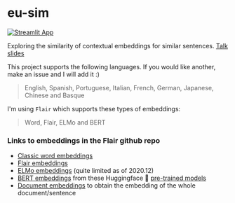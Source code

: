 # eu-sim

[![Streamlit App](https://static.streamlit.io/badges/streamlit_badge_black_white.svg)](https://share.streamlit.io/anebz/eu-sim/similarity.py/)

Exploring the similarity of contextual embeddings for similar sentences. [Talk slides](prev_data/semantic_search.pdf)

This project supports the following languages. If you would like another, make an issue and I will add it :)

> English, Spanish, Portuguese, Italian, French, German, Japanese, Chinese and Basque

I'm using `Flair` which supports these types of embeddings:

> Word, Flair, ELMo and BERT

### Links to embeddings in the Flair github repo 

* [Classic word embeddings](https://github.com/flairNLP/flair/blob/master/resources/docs/embeddings/CLASSIC_WORD_EMBEDDINGS.md)
* [Flair embeddings](https://github.com/flairNLP/flair/blob/master/resources/docs/embeddings/FLAIR_EMBEDDINGS.md)
* [ELMo embeddings](https://github.com/flairNLP/flair/blob/master/resources/docs/embeddings/ELMO_EMBEDDINGS.md) (quite limited as of 2020.12)
* [BERT embeddings](https://github.com/flairNLP/flair/blob/master/resources/docs/embeddings/TRANSFORMER_EMBEDDINGS.md) from these Huggingface 🤗 [pre-trained models](https://huggingface.co/transformers/pretrained_models.html)
* [Document embeddings](https://github.com/flairNLP/flair/blob/master/resources/docs/TUTORIAL_5_DOCUMENT_EMBEDDINGS.md) to obtain the embedding of the whole document/sentence
